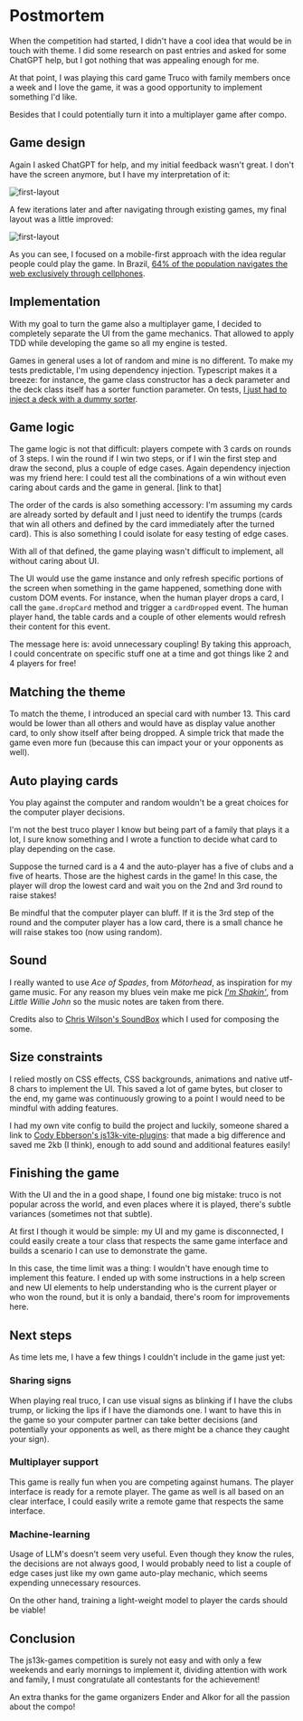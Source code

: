 # Postmortem

When the competition had started, I didn't have a cool idea that would be in
touch with theme. I did some research on past entries and asked for some
ChatGPT help, but I got nothing that was appealing enough for me.

At that point, I was playing this card game Truco with family members once a
week and I love the game, it was a good opportunity to implement something I'd
like.

Besides that I could potentially turn it into a multiplayer game after compo.

## Game design

Again I asked ChatGPT for help, and my initial feedback wasn't great. I don't
have the screen anymore, but I have my interpretation of it:

![first-layout](https://github.com/michelts/thirteen-truco/blob/post-mortem/docs/first-layout.gif)

A few iterations later and after navigating through existing games, my final
layout was a little improved:

![first-layout](https://github.com/michelts/thirteen-truco/blob/post-mortem/docs/second-layout.gif)

As you can see, I focused on a mobile-first approach with the idea regular
people could play the game. In Brazil, [64% of the population navigates the web
exclusively through cellphones](https://agenciabrasil-ebc-com-br.translate.goog/geral/noticia/2022-06/classes-b-c-d-e-e-tem-menos-acesso-computadores-desde-pandemia?_x_tr_sl=pt&_x_tr_tl=en&_x_tr_hl=pt-BR&_x_tr_pto=wapp).

## Implementation

With my goal to turn the game also a multiplayer game, I decided to completely
separate the UI from the game mechanics. That allowed to apply TDD while
developing the game so all my engine is tested.

Games in general uses a lot of random and mine is no different. To make my
tests predictable, I'm using dependency injection. Typescript makes it a breeze:
for instance, the game class constructor has a deck parameter and the deck
class itself has a sorter function parameter. On tests, [I just had to inject a
deck with a dummy sorter](https://github.com/michelts/thirteen-truco/blob/post-mortem/src/games/truco/__tests__/game.test.ts#L17).

## Game logic

The game logic is not that difficult: players compete with 3 cards on rounds of
3 steps. I win the round if I win two steps, or if I win the first step and
draw the second, plus a couple of edge cases. Again dependency injection was my
friend here: I could test all the combinations of a win without even caring
about cards and the game in general. [link to that]

The order of the cards is also something accessory: I'm assuming my cards are
already sorted by default and I just need to identify the trumps (cards that
win all others and defined by the card immediately after the turned card). This
is also something I could isolate for easy testing of edge cases.

With all of that defined, the game playing wasn't difficult to implement, all
without caring about UI.

The UI would use the game instance and only refresh specific portions of the
screen when something in the game happened, something done with custom DOM
events. For instance, when the human player drops a card, I call the
`game.dropCard` method and trigger a `cardDropped` event. The human player
hand, the table cards and a couple of other elements would refresh their
content for this event.

The message here is: avoid unnecessary coupling! By taking this approach, I
could concentrate on specific stuff one at a time and got things like 2 and 4
players for free!

## Matching the theme

To match the theme, I introduced an special card with number 13. This card
would be lower than all others and would have as display value another card, to
only show itself after being dropped. A simple trick that made the game even
more fun (because this can impact your or your opponents as well).

## Auto playing cards

You play against the computer and random wouldn't be a great choices for the
computer player decisions.

I'm not the best truco player I know but being part of a family that plays it a
lot, I sure know something and I wrote a function to decide what card to play
depending on the case.

Suppose the turned card is a 4 and the auto-player has a five of clubs and a
five of hearts. Those are the highest cards in the game! In this case, the
player will drop the lowest card and wait you on the 2nd and 3rd round to raise
stakes!

Be mindful that the computer player can bluff. If it is the 3rd step of the
round and the computer player has a low card, there is a small chance he will
raise stakes too (now using random).

## Sound

I really wanted to use *Ace of Spades*, from *Mötorhead*, as inspiration for my
game music. For any reason my blues vein make me pick *[I'm Shakin'](https://www.youtube.com/watch?v=qWRjus3end4)*, from
*Little Willie John* so the music notes are taken from there.

Credits also to [Chris Wilson's SoundBox](https://sb.bitsnbites.eu/) which I used for composing the
some.

## Size constraints

I relied mostly on CSS effects, CSS backgrounds, animations and native utf-8
chars to implement the UI. This saved a lot of game bytes, but closer to the
end, my game was continuously growing to a point I would need to be mindful
with adding features.

I had my own vite config to build the project and luckily, someone shared a
link to [Cody Ebberson's js13k-vite-plugins](https://github.com/codyebberson/js13k-starter): that made a big difference and saved me 2kb (I think),
enough to add sound and additional features easily!

## Finishing the game

With the UI and the in a good shape, I found one big mistake: truco is not
popular across the world, and even places where it is played, there's subtle
variances (sometimes not that subtle).

At first I though it would be simple: my UI and my game is disconnected, I
could easily create a tour class that respects the same game interface and
builds a scenario I can use to demonstrate the game.

In this case, the time limit was a thing: I wouldn't have enough time to
implement this feature. I ended up with some instructions in a help screen and
new UI elements to help understanding who is the current player or who won the
round, but it is only a bandaid, there's room for improvements here.

## Next steps

As time lets me, I have a few things I couldn't include in the game just yet:

### Sharing signs

When playing real truco, I can use visual signs as blinking if I have the clubs
trump, or licking the lips if I have the diamonds one. I want to have this in
the game so your computer partner can take better decisions (and potentially
your opponents as well, as there might be a chance they caught your sign).

### Multiplayer support

This game is really fun when you are competing against humans. The player
interface is ready for a remote player. The game as well is all based on an
clear interface, I could easily write a remote game that respects the same
interface.

### Machine-learning

Usage of LLM's doesn't seem very useful. Even though they know the rules, the
decisions are not always good, I would probably need to list a couple of edge
cases just like my own game auto-play mechanic, which seems expending
unnecessary resources.

On the other hand, training a light-weight model to player the cards should be
viable!

## Conclusion

The js13k-games competition is surely not easy and with only a few weekends and
early mornings to implement it, dividing attention with work and family, I must
congratulate all contestants for the achievement!

An extra thanks for the game organizers Ender and Alkor for all the passion
about the compo!
